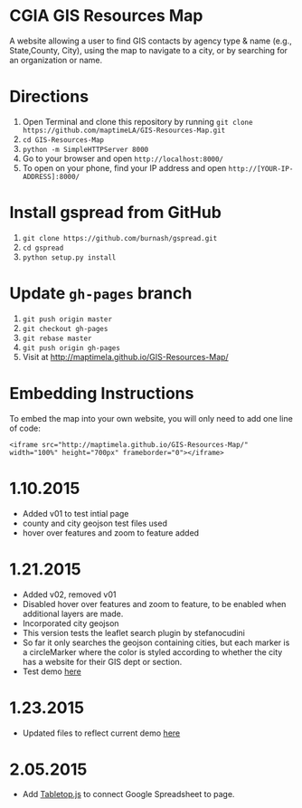 CGIA GIS Resources Map
=============
A website allowing a user to find GIS contacts by agency type & name (e.g., State,County, City), using the map to navigate to a city, or by searching for an organization or name.

Directions
=========
1. Open Terminal and clone this repository by running `git clone https://github.com/maptimeLA/GIS-Resources-Map.git`
2. `cd GIS-Resources-Map`
3. `python -m SimpleHTTPServer 8000`
4. Go to your browser and open `http://localhost:8000/`
5. To open on your phone, find your IP address and open `http://[YOUR-IP-ADDRESS]:8000/`

Install gspread from GitHub
=========
1. `git clone https://github.com/burnash/gspread.git`
2. `cd gspread`
3. `python setup.py install`

Update `gh-pages` branch
=========
1. `git push origin master`
2. `git checkout gh-pages`
3. `git rebase master`
4. `git push origin gh-pages`
5. Visit at http://maptimela.github.io/GIS-Resources-Map/

Embedding Instructions
=========
To embed the map into your own website, you will only need to add one line of code:

`<iframe src="http://maptimela.github.io/GIS-Resources-Map/" width="100%" height="700px" frameborder="0"></iframe>`

1.10.2015
=========
- Added v01 to test intial page
- county and city geojson test files used
- hover over features and zoom to feature added

1.21.2015
=========
- Added v02, removed v01
- Disabled hover over features and zoom to feature, to be enabled when additional layers are made.
- Incorporated city geojson
- This version tests the leaflet search plugin by stefanocudini
- So far it only searches the geojson containing cities, but each marker is a circleMarker where the color is styled according to whether the city has a website for their GIS dept or section.
- Test demo [here](http://maptimela.github.io/GIS-Resources-Map)

1.23.2015
=========
- Updated files to reflect current demo [here](http://maptimela.github.io/GIS-Resources-Map)

2.05.2015
=========
- Add [Tabletop.js](https://github.com/jsoma/tabletop) to connect Google Spreadsheet to page.
